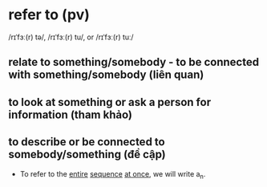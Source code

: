# refer to (pv)

/rɪˈfɜː(r) tə/, /rɪˈfɜː(r) tu/, or /rɪˈfɜː(r) tuː/

## relate to something/somebody - to be connected with something/somebody (liên quan)

## to look at something or ask a person for information (tham khảo)

## to describe or be connected to somebody/something (đề cập)

- To refer to the [entire](../e/entire-adj.md#including-everything-everyone-or-every-part-toàn-bộ) [sequence](../s/sequence-n.md#an-orderred-set-of-numbers-events-actions-etc-chuỗi-dãy) [at once](../a/at-once-i.md#at-the-same-time-đồng-thời-cùng-lúc), we will write a<sub>n</sub>.